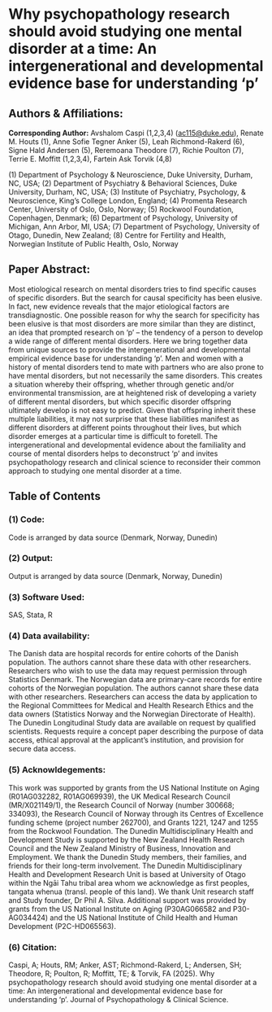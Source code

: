 # Why psychopathology research should avoid studying one mental disorder at a time: An intergenerational and developmental evidence base for understanding ‘p’

## Authors & Affiliations: 
<b>Corresponding Author:</b> Avshalom Caspi (1,2,3,4) (ac115@duke.edu), Renate M. Houts (1), Anne Sofie Tegner Anker (5), Leah Richmond-Rakerd (6), Signe Hald Andersen (5), Reremoana Theodore (7), Richie Poulton (7), Terrie E. Moffitt (1,2,3,4), Fartein Ask Torvik (4,8)

(1) Department of Psychology & Neuroscience, Duke University, Durham, NC, USA; (2) Department of Psychiatry & Behavioral Sciences, Duke University, Durham, NC, USA; (3) Institute of Psychiatry, Psychology, & Neuroscience, King’s College London, England; (4) Promenta Research Center, University of Oslo, Oslo, Norway; (5) Rockwool Foundation, Copenhagen, Denmark; (6) Department of Psychology, University of Michigan, Ann Arbor, MI, USA; (7) Department of Psychology, University of Otago, Dunedin, New Zealand; (8) Centre for Fertility and Health, Norwegian Institute of Public Health, Oslo, Norway 

## Paper Abstract: 
Most etiological research on mental disorders tries to find specific causes of specific disorders. But the search for causal specificity has been elusive. In fact, new evidence reveals that the major etiological factors are transdiagnostic. One possible reason for why the search for specificity has been elusive is that most disorders are more similar than they are distinct, an idea that prompted research on ‘p’ – the tendency of a person to develop a wide range of different mental disorders. Here we bring together data from unique sources to provide the intergenerational and developmental empirical evidence base for understanding ‘p’. Men and women with a history of mental disorders tend to mate with partners who are also prone to have mental disorders, but not necessarily the same disorders. This creates a situation whereby their offspring, whether through genetic and/or environmental transmission, are at heightened risk of developing a variety of different mental disorders, but which specific disorder offspring ultimately develop is not easy to predict. Given that offspring inherit these multiple liabilities, it may not surprise that these liabilities manifest as different disorders at different points throughout their lives, but which disorder emerges at a particular time is difficult to foretell. The intergenerational and developmental evidence about the familiality and course of mental disorders helps to deconstruct ‘p’ and invites psychopathology research and clinical science to reconsider their common approach to studying one mental disorder at a time. 

## Table of Contents

### (1) Code:
Code is arranged by data source (Denmark, Norway, Dunedin)

### (2) Output:
Output is arranged by data source (Denmark, Norway, Dunedin)

### (3) Software Used:
SAS, Stata, R

### (4) Data availability: 
The Danish data are hospital records for entire cohorts of the Danish population. The authors cannot share these data with other researchers. Researchers who wish to use the data may request permission through Statistics Denmark. The Norwegian data are primary-care records for entire cohorts of the Norwegian population. The authors cannot share these data with other researchers. Researchers can access the data by application to the Regional Committees for Medical and Health Research Ethics and the data owners (Statistics Norway and the Norwegian Directorate of Health). The Dunedin Longitudinal Study data are available on request by qualified scientists. Requests require a concept paper describing the purpose of data access, ethical approval at the applicant’s institution, and provision for secure data access.

### (5) Acknowldegements:
This work was supported by grants from the US National Institute on Aging (R01AG032282, R01AG069939), the UK Medical Research Council (MR/X021149/1), the Research Council of Norway (number 300668; 334093), the Research Council of Norway through its Centres of Excellence funding scheme (project number 262700), and Grants 1221, 1247 and 1255 from the Rockwool Foundation. The Dunedin Multidisciplinary Health and Development Study is supported by the New Zealand Health Research Council and the New Zealand Ministry of Business, Innovation and Employment. We thank the Dunedin Study members, their families, and friends for their long-term involvement. The Dunedin Multidisciplinary Health and Development Research Unit is based at University of Otago within the Ngāi Tahu tribal area whom we acknowledge as first peoples, tangata whenua (transl. people of this land). We thank Unit research staff and Study founder, Dr Phil A. Silva. Additional support was provided by grants from the US National Institute on Aging (P30AG066582 and P30-AG034424) and the US National Institute of Child Health and Human Development (P2C-HD065563). 

### (6) Citation:
Caspi, A; Houts, RM; Anker, AST; Richmond-Rakerd, L; Andersen, SH; Theodore, R; Poulton, R; Moffitt, TE; & Torvik, FA (2025). Why psychopathology research should avoid studying one mental disorder at a time: An intergenerational and developmental evidence base for understanding ‘p’. Journal of Psychopathology & Clinical Science.

